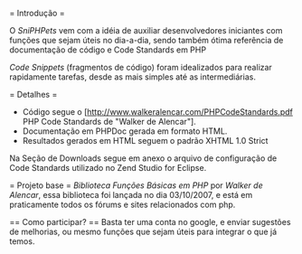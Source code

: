 = Introdução =

O *SniPHPets* vem com a idéia de auxiliar desenvolvedores iniciantes com funções que sejam úteis no dia-a-dia, sendo também ótima referência de documentação de código e Code Standards em PHP

_Code Snippets_ (fragmentos de código) foram idealizados para realizar rapidamente tarefas, desde as mais simples até as intermediárias.


= Detalhes =
  * Código segue o [http://www.walkeralencar.com/PHPCodeStandards.pdf PHP Code Standards de "Walker de Alencar"].
  * Documentação em PHPDoc gerada em formato HTML.
  * Resultados gerados em HTML seguem o padrão XHTML 1.0 Strict

Na Seção de Downloads segue em anexo o arquivo de configuração de Code Standards utilizado no Zend Studio for Eclipse.

= Projeto base =
_Biblioteca Funções Básicas em PHP_ por _Walker de Alencar_, essa biblioteca foi lançada no dia 03/10/2007, e está em praticamente todos os fórums e sites relacionados com php.

== Como participar? ==
Basta ter uma conta no google, e enviar sugestões de melhorias, ou mesmo funções que sejam úteis para integrar o que já temos.
